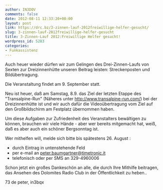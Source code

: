 ```yaml
---
author: IN3DOV
comments: false
date: 2012-08-11 12:33:20+00:00
layout: post
link: https://drc.bz/3-zinnen-lauf-2012freiwillige-helfer-gesucht/
slug: 3-zinnen-lauf-2012freiwillige-helfer-gesucht
title: 3-Zinnen-Lauf 2012:Freiwillige Helfer gesucht!
wordpress_id: 5283
categories:
- Funkassistenz
---
```


Auch heuer wieder dürfen wir zum Gelingen des Drei-Zinnen-Laufs von Sexten zur Dreizinnenhütte unseren Beitrag leisten: Streckenposten und Bildübertragung.

Die Veranstaltung findet am 9. September statt. 

Neu ist heuer, daß am Samstag, 8.9. das Ziel der letzten Etappe des "Transalpine-Run" (Näheres unter http://www.transalpine-run.com/) bei der Dreizinnenhütte ist und wir auch dafür die Videoübertragung vom Ziel auf den Großbildschirm am Festplatz übernommen haben.

Um diese Aufgaben zur Zufriedenheit des Veranstalters bewältigen zu können, brauchen wir viele Hände - aber wer bereits mitgemacht hat, weiß, daß es aber auch ein schöner Bergsonntag ist.

Wer mithelfen will, melde sich bitte bis spätestens 26. August :
- durch Eintrag in untenstehende Feld
- per e-mail an peter.baumgartner@timetronic.it
- telefonisch oder per SMS an 329-4960006

Schon jetzt ein großes Dankeschön an alle, die durch Ihre Mithilfe beitragen, das Ansehen des Dolomites Radio Club  in der Öffentlichkeit zu heben..

73 de peter, in3bqx

